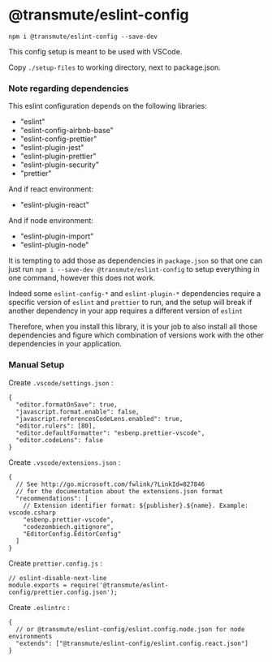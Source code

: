 # @transmute/eslint-config

```
npm i @transmute/eslint-config --save-dev
```

This config setup is meant to be used with VSCode.

Copy `./setup-files` to working directory, next to package.json.

### Note regarding dependencies

This eslint configuration depends on the following libraries:
- "eslint"
- "eslint-config-airbnb-base"
- "eslint-config-prettier"
- "eslint-plugin-jest"
- "eslint-plugin-prettier"
- "eslint-plugin-security"
- "prettier"

And if react environment:
- "eslint-plugin-react"

And if node environment:
- "eslint-plugin-import"
- "eslint-plugin-node"

It is tempting to add those as dependencies in `package.json` so that one can just run `npm i --save-dev @transmute/eslint-config` to setup everything in one command, however this does not work.

Indeed some `eslint-config-*` and `eslint-plugin-*` dependencies require a specific version of `eslint` and `prettier` to run, and the setup will break if another dependency in your app requires a different version of `eslint`

Therefore, when you install this library, it is your job to also install all those dependencies and figure which combination of versions work with the other dependencies in your application.

### Manual Setup

Create `.vscode/settings.json` :

```
{
  "editor.formatOnSave": true,
  "javascript.format.enable": false,
  "javascript.referencesCodeLens.enabled": true,
  "editor.rulers": [80],
  "editor.defaultFormatter": "esbenp.prettier-vscode",
  "editor.codeLens": false
}

```

Create `.vscode/extensions.json` :

```
{
  // See http://go.microsoft.com/fwlink/?LinkId=827846
  // for the documentation about the extensions.json format
  "recommendations": [
    // Extension identifier format: ${publisher}.${name}. Example: vscode.csharp
    "esbenp.prettier-vscode",
    "codezombiech.gitignore",
    "EditorConfig.EditorConfig"
  ]
}
```

Create `prettier.config.js` :

```
// eslint-disable-next-line
module.exports = require('@transmute/eslint-config/prettier.config.json');
```

Create `.eslintrc` :

```
{
  // or @transmute/eslint-config/eslint.config.node.json for node environments
  "extends": ["@transmute/eslint-config/eslint.config.react.json"]
}
```
